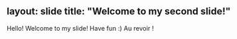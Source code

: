layout: slide
title: "Welcome to my second slide!"
---
Hello! Welcome to my slide! Have fun :) 
Au revoir !
